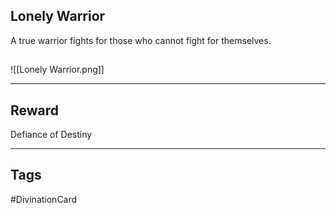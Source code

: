 ## Lonely Warrior
A true warrior fights
for those who cannot
fight for themselves.
## 
![[Lonely Warrior.png]]

---
## Reward
Defiance of Destiny

---
## Tags
#DivinationCard